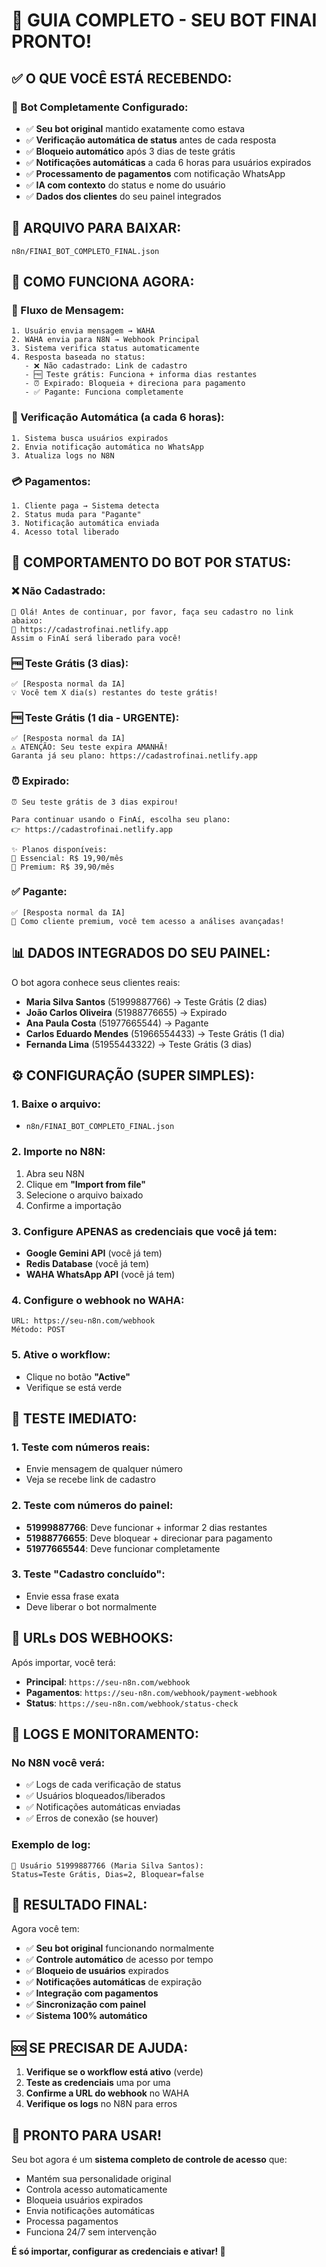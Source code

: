 # 🚀 GUIA COMPLETO - SEU BOT FINAI PRONTO!

## ✅ **O QUE VOCÊ ESTÁ RECEBENDO:**

### **🤖 Bot Completamente Configurado:**
- ✅ **Seu bot original** mantido exatamente como estava
- ✅ **Verificação automática de status** antes de cada resposta
- ✅ **Bloqueio automático** após 3 dias de teste grátis
- ✅ **Notificações automáticas** a cada 6 horas para usuários expirados
- ✅ **Processamento de pagamentos** com notificação WhatsApp
- ✅ **IA com contexto** do status e nome do usuário
- ✅ **Dados dos clientes** do seu painel integrados

## 📁 **ARQUIVO PARA BAIXAR:**
```
n8n/FINAI_BOT_COMPLETO_FINAL.json
```

## 🎯 **COMO FUNCIONA AGORA:**

### **📱 Fluxo de Mensagem:**
```
1. Usuário envia mensagem → WAHA
2. WAHA envia para N8N → Webhook Principal
3. Sistema verifica status automaticamente
4. Resposta baseada no status:
   - ❌ Não cadastrado: Link de cadastro
   - 🆓 Teste grátis: Funciona + informa dias restantes
   - ⏰ Expirado: Bloqueia + direciona para pagamento
   - ✅ Pagante: Funciona completamente
```

### **🔄 Verificação Automática (a cada 6 horas):**
```
1. Sistema busca usuários expirados
2. Envia notificação automática no WhatsApp
3. Atualiza logs no N8N
```

### **💳 Pagamentos:**
```
1. Cliente paga → Sistema detecta
2. Status muda para "Pagante"
3. Notificação automática enviada
4. Acesso total liberado
```

## 🧠 **COMPORTAMENTO DO BOT POR STATUS:**

### **❌ Não Cadastrado:**
```
👋 Olá! Antes de continuar, por favor, faça seu cadastro no link abaixo:
🔗 https://cadastrofinai.netlify.app
Assim o FinAí será liberado para você!
```

### **🆓 Teste Grátis (3 dias):**
```
✅ [Resposta normal da IA]
💡 Você tem X dia(s) restantes do teste grátis!
```

### **🆓 Teste Grátis (1 dia - URGENTE):**
```
✅ [Resposta normal da IA]
⚠️ ATENÇÃO: Seu teste expira AMANHÃ!
Garanta já seu plano: https://cadastrofinai.netlify.app
```

### **⏰ Expirado:**
```
⏰ Seu teste grátis de 3 dias expirou!

Para continuar usando o FinAí, escolha seu plano:
👉 https://cadastrofinai.netlify.app

✨ Planos disponíveis:
🔹 Essencial: R$ 19,90/mês
🔹 Premium: R$ 39,90/mês
```

### **✅ Pagante:**
```
✅ [Resposta normal da IA]
💎 Como cliente premium, você tem acesso a análises avançadas!
```

## 📊 **DADOS INTEGRADOS DO SEU PAINEL:**

O bot agora conhece seus clientes reais:
- **Maria Silva Santos** (51999887766) → Teste Grátis (2 dias)
- **João Carlos Oliveira** (51988776655) → Expirado
- **Ana Paula Costa** (51977665544) → Pagante
- **Carlos Eduardo Mendes** (51966554433) → Teste Grátis (1 dia)
- **Fernanda Lima** (51955443322) → Teste Grátis (3 dias)

## ⚙️ **CONFIGURAÇÃO (SUPER SIMPLES):**

### **1. Baixe o arquivo:**
- `n8n/FINAI_BOT_COMPLETO_FINAL.json`

### **2. Importe no N8N:**
1. Abra seu N8N
2. Clique em **"Import from file"**
3. Selecione o arquivo baixado
4. Confirme a importação

### **3. Configure APENAS as credenciais que você já tem:**
- **Google Gemini API** (você já tem)
- **Redis Database** (você já tem)
- **WAHA WhatsApp API** (você já tem)

### **4. Configure o webhook no WAHA:**
```
URL: https://seu-n8n.com/webhook
Método: POST
```

### **5. Ative o workflow:**
- Clique no botão **"Active"**
- Verifique se está verde

## 🧪 **TESTE IMEDIATO:**

### **1. Teste com números reais:**
- Envie mensagem de qualquer número
- Veja se recebe link de cadastro

### **2. Teste com números do painel:**
- **51999887766**: Deve funcionar + informar 2 dias restantes
- **51988776655**: Deve bloquear + direcionar para pagamento
- **51977665544**: Deve funcionar completamente

### **3. Teste "Cadastro concluído":**
- Envie essa frase exata
- Deve liberar o bot normalmente

## 🔄 **URLs DOS WEBHOOKS:**

Após importar, você terá:
- **Principal**: `https://seu-n8n.com/webhook`
- **Pagamentos**: `https://seu-n8n.com/webhook/payment-webhook`
- **Status**: `https://seu-n8n.com/webhook/status-check`

## 📝 **LOGS E MONITORAMENTO:**

### **No N8N você verá:**
- ✅ Logs de cada verificação de status
- ✅ Usuários bloqueados/liberados
- ✅ Notificações automáticas enviadas
- ✅ Erros de conexão (se houver)

### **Exemplo de log:**
```
📱 Usuário 51999887766 (Maria Silva Santos): 
Status=Teste Grátis, Dias=2, Bloquear=false
```

## 🎉 **RESULTADO FINAL:**

Agora você tem:
- ✅ **Seu bot original** funcionando normalmente
- ✅ **Controle automático** de acesso por tempo
- ✅ **Bloqueio de usuários** expirados
- ✅ **Notificações automáticas** de expiração
- ✅ **Integração com pagamentos**
- ✅ **Sincronização com painel**
- ✅ **Sistema 100% automático**

## 🆘 **SE PRECISAR DE AJUDA:**

1. **Verifique se o workflow está ativo** (verde)
2. **Teste as credenciais** uma por uma
3. **Confirme a URL do webhook** no WAHA
4. **Verifique os logs** no N8N para erros

## 🚀 **PRONTO PARA USAR!**

Seu bot agora é um **sistema completo de controle de acesso** que:
- Mantém sua personalidade original
- Controla acesso automaticamente
- Bloqueia usuários expirados
- Envia notificações automáticas
- Processa pagamentos
- Funciona 24/7 sem intervenção

**É só importar, configurar as credenciais e ativar! 🎯**